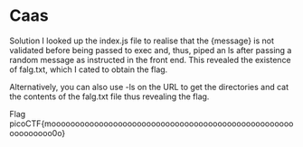 # Caas
Solution
I looked up the index.js file to realise that the {message} is not validated before being passed to exec and, thus, piped an ls after passing a random message as instructed in the front end. This revealed the existence of falg.txt, which I cated to obtain the flag.

Alternatively, you can also use -ls on the URL to get the directories and cat the contents of the falg.txt file thus revealing the flag.

Flag
picoCTF{moooooooooooooooooooooooooooooooooooooooooooooooooooooooooooo0o}
